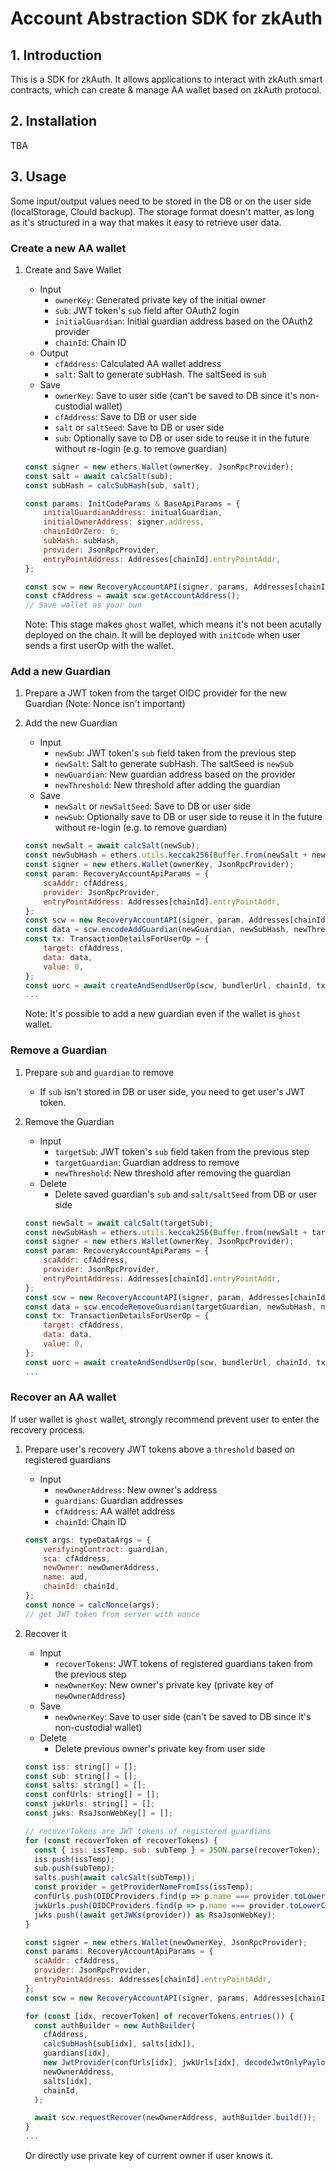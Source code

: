 # Account Abstraction SDK for zkAuth

## 1. Introduction

This is a SDK for zkAuth. It allows applications to interact with zkAuth smart contracts, which can create & manage AA wallet based on zkAuth protocol.

## 2. Installation

TBA

## 3. Usage

Some input/output values need to be stored in the DB or on the user side (localStorage, Clould backup). The storage format doesn't matter, as long as it's structured in a way that makes it easy to retrieve user data.

### Create a new AA wallet

1. Create and Save Wallet

    - Input
        - `ownerKey`: Generated private key of the initial owner
        - `sub`: JWT token's `sub` field after OAuth2 login
        - `initialGuardian`: Initial guardian address based on the OAuth2 provider
        - `chainId`: Chain ID
    - Output
        - `cfAddress`: Calculated AA wallet address
        - `salt`: Salt to generate subHash. The saltSeed is `sub`
    - Save
        - `ownerKey`: Save to user side (can't be saved to DB since it's non-custodial wallet)
        - `cfAddress`: Save to DB or user side
        - `salt` or `saltSeed`: Save to DB or user side
        - `sub`: Optionally save to DB or user side to reuse it in the future without re-login (e.g. to remove guardian)

    ```js
    const signer = new ethers.Wallet(ownerKey, JsonRpcProvider);
    const salt = await calcSalt(sub);
    const subHash = calcSubHash(sub, salt);

    const params: InitCodeParams & BaseApiParams = {
        initialGuardianAddress: initualGuardian,
        initialOwnerAddress: signer.address,
        chainIdOrZero: 0,
        subHash: subHash,
        provider: JsonRpcProvider,
        entryPointAddress: Addresses[chainId].entryPointAddr,
    };

    const scw = new RecoveryAccountAPI(signer, params, Addresses[chainId].oidcRecoveryFactoryV02Addr);
    const cfAddress = await scw.getAccountAddress();
    // Save wallet as your own
    ```

    Note: This stage makes `ghost` wallet, which means it's not been acutally deployed on the chain. It will be deployed with `initCode` when user sends a first userOp with the wallet.

### Add a new Guardian

1. Prepare a JWT token from the target OIDC provider for the new Guardian (Note: Nonce isn't important)

2. Add the new Guardian

    - Input
        - `newSub`: JWT token's `sub` field taken from the previous step
        - `newSalt`: Salt to generate subHash. The saltSeed is `newSub`
        - `newGuardian`: New guardian address based on the provider
        - `newThreshold`: New threshold after adding the guardian
    - Save
        - `newSalt` or `newSaltSeed`: Save to DB or user side
        - `newSub`: Optionally save to DB or user side to reuse it in the future without re-login (e.g. to remove guardian)

    ```js
    const newSalt = await calcSalt(newSub);
    const newSubHash = ethers.utils.keccak256(Buffer.from(newSalt + newSub));
    const signer = new ethers.Wallet(ownerKey, JsonRpcProvider);
    const param: RecoveryAccountApiParams = {
        scaAddr: cfAddress,
        provider: JsonRpcProvider,
        entryPointAddress: Addresses[chainId].entryPointAddr,
    };
    const scw = new RecoveryAccountAPI(signer, param, Addresses[chainId].oidcRecoveryFactoryV02Addr);
    const data = scw.encodeAddGuardian(newGuardian, newSubHash, newThreshold);
    const tx: TransactionDetailsForUserOp = {
        target: cfAddress,
        data: data,
        value: 0,
    };
    const uorc = await createAndSendUserOp(scw, bundlerUrl, chainId, tx);
    ...
    ```

    Note: It's possible to add a new guardian even if the wallet is `ghost` wallet.

### Remove a Guardian

1. Prepare `sub` and `guardian` to remove

    - If `sub` isn't stored in DB or user side, you need to get user's JWT token.

2. Remove the Guardian

    - Input
        - `targetSub`: JWT token's `sub` field taken from the previous step
        - `targetGuardian`: Guardian address to remove
        - `newThreshold`: New threshold after removing the guardian
    - Delete
        - Delete saved guardian's `sub` and `salt/saltSeed` from DB or user side

    ```js
    const newSalt = await calcSalt(targetSub);
    const newSubHash = ethers.utils.keccak256(Buffer.from(newSalt + targetSub));
    const signer = new ethers.Wallet(ownerKey, JsonRpcProvider);
    const param: RecoveryAccountApiParams = {
        scaAddr: cfAddress,
        provider: JsonRpcProvider,
        entryPointAddress: Addresses[chainId].entryPointAddr,
    };
    const scw = new RecoveryAccountAPI(signer, param, Addresses[chainId].oidcRecoveryFactoryV02Addr);
    const data = scw.encodeRemoveGuardian(targetGuardian, newSubHash, newThreshold);
    const tx: TransactionDetailsForUserOp = {
        target: cfAddress,
        data: data,
        value: 0,
    };
    const uorc = await createAndSendUserOp(scw, bundlerUrl, chainId, tx);
    ...
    ```

### Recover an AA wallet

If user wallet is `ghost` wallet, strongly recommend prevent user to enter the recovery process.

1. Prepare user's recovery JWT tokens above a `threshold` based on registered guardians

    - Input
        - `newOwnerAddress`: New owner's address
        - `guardians`: Guardian addresses
        - `cfAddress`: AA wallet address
        - `chainId`: Chain ID

    ```js
    const args: typeDataArgs = {
        verifyingContract: guardian,
        sca: cfAddress,
        newOwner: newOwnerAddress,
        name: aud,
        chainId: chainId,
    };
    const nonce = calcNonce(args);
    // get JWT token from server with nonce
    ```

2. Recover it

    - Input
        - `recoverTokens`: JWT tokens of registered guardians taken from the previous step
        - `newOwnerKey`: New owner's private key (private key of `newOwnerAddress`)
    - Save
        - `newOwnerKey`: Save to user side (can't be saved to DB since it's non-custodial wallet)
    - Delete
        - Delete previous owner's private key from user side

    ```js
    const iss: string[] = [];
    const sub: string[] = [];
    const salts: string[] = [];
    const confUrls: string[] = [];
    const jwkUrls: string[] = [];
    const jwks: RsaJsonWebKey[] = [];

    // recoverTokens are JWT tokens of registered guardians
    for (const recoverToken of recoverTokens) {
      const { iss: issTemp, sub: subTemp } = JSON.parse(recoverToken);
      iss.push(issTemp);
      sub.push(subTemp);
      salts.push(await calcSalt(subTemp));
      const provider = getProviderNameFromIss(issTemp);
      confUrls.push(OIDCProviders.find(p => p.name === provider.toLowerCase())?.confUrl as string);
      jwkUrls.push(OIDCProviders.find(p => p.name === provider.toLowerCase())?.jwkUrl as string);
      jwks.push((await getJWKs(provider)) as RsaJsonWebKey);
    }

    const signer = new ethers.Wallet(newOwnerKey, JsonRpcProvider);
    const params: RecoveryAccountApiParams = {
      scaAddr: cfAddress,
      provider: JsonRpcProvider,
      entryPointAddress: Addresses[chainId].entryPointAddr,
    };
    const scw = new RecoveryAccountAPI(signer, params, Addresses[chainId].oidcRecoveryFactoryV02Addr);

    for (const [idx, recoverToken] of recoverTokens.entries()) {
      const authBuilder = new AuthBuilder(
        cfAddress,
        calcSubHash(sub[idx], salts[idx]),
        guardians[idx],
        new JwtProvider(confUrls[idx], jwkUrls[idx], decodeJwtOnlyPayload(recoverToken), jwks[idx]),
        newOwnerAddress,
        salts[idx],
        chainId,
      );

      await scw.requestRecover(newOwnerAddress, authBuilder.build());
    }
    ...
    ```

    Or directly use private key of current owner if user knows it.
